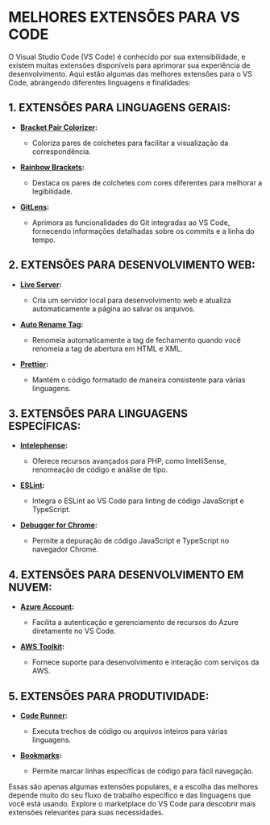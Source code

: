 # MELHORES EXTENSÕES PARA VS CODE
O Visual Studio Code (VS Code) é conhecido por sua extensibilidade, e existem muitas extensões disponíveis para aprimorar sua experiência de desenvolvimento. Aqui estão algumas das melhores extensões para o VS Code, abrangendo diferentes linguagens e finalidades:

## **1. EXTENSÕES PARA LINGUAGENS GERAIS:**
- **[Bracket Pair Colorizer](https://marketplace.visualstudio.com/items?itemName=CoenraadS.bracket-pair-colorizer):**
  - Coloriza pares de colchetes para facilitar a visualização da correspondência.

- **[Rainbow Brackets](https://marketplace.visualstudio.com/items?itemName=2gua.rainbow-brackets):**
  - Destaca os pares de colchetes com cores diferentes para melhorar a legibilidade.

- **[GitLens](https://marketplace.visualstudio.com/items?itemName=eamodio.gitlens):**
  - Aprimora as funcionalidades do Git integradas ao VS Code, fornecendo informações detalhadas sobre os commits e a linha do tempo.

## **2. EXTENSÕES PARA DESENVOLVIMENTO WEB:**
- **[Live Server](https://marketplace.visualstudio.com/items?itemName=ritwickdey.LiveServer):**
  - Cria um servidor local para desenvolvimento web e atualiza automaticamente a página ao salvar os arquivos.

- **[Auto Rename Tag](https://marketplace.visualstudio.com/items?itemName=formulahendry.auto-rename-tag):**
  - Renomeia automaticamente a tag de fechamento quando você renomeia a tag de abertura em HTML e XML.

- **[Prettier](https://marketplace.visualstudio.com/items?itemName=esbenp.prettier-vscode):**
  - Mantém o código formatado de maneira consistente para várias linguagens.

## **3. EXTENSÕES PARA LINGUAGENS ESPECÍFICAS:**
- **[Intelephense](https://marketplace.visualstudio.com/items?itemName=bmewburn.vscode-intelephense-client):**
  - Oferece recursos avançados para PHP, como IntelliSense, renomeação de código e análise de tipo.

- **[ESLint](https://marketplace.visualstudio.com/items?itemName=dbaeumer.vscode-eslint):**
  - Integra o ESLint ao VS Code para linting de código JavaScript e TypeScript.

- **[Debugger for Chrome](https://marketplace.visualstudio.com/items?itemName=msjsdiag.debugger-for-chrome):**
  - Permite a depuração de código JavaScript e TypeScript no navegador Chrome.

## **4. EXTENSÕES PARA DESENVOLVIMENTO EM NUVEM:**
- **[Azure Account](https://marketplace.visualstudio.com/items?itemName=ms-vscode.azure-account):**
  - Facilita a autenticação e gerenciamento de recursos do Azure diretamente no VS Code.

- **[AWS Toolkit](https://marketplace.visualstudio.com/items?itemName=amazonwebservices.aws-toolkit-vscode):**
  - Fornece suporte para desenvolvimento e interação com serviços da AWS.

## **5. EXTENSÕES PARA PRODUTIVIDADE:**
- **[Code Runner](https://marketplace.visualstudio.com/items?itemName=formulahendry.code-runner):**
  - Executa trechos de código ou arquivos inteiros para várias linguagens.

- **[Bookmarks](https://marketplace.visualstudio.com/items?itemName=alefragnani.Bookmarks):**
  - Permite marcar linhas específicas de código para fácil navegação.

Essas são apenas algumas extensões populares, e a escolha das melhores depende muito do seu fluxo de trabalho específico e das linguagens que você está usando. Explore o marketplace do VS Code para descobrir mais extensões relevantes para suas necessidades.